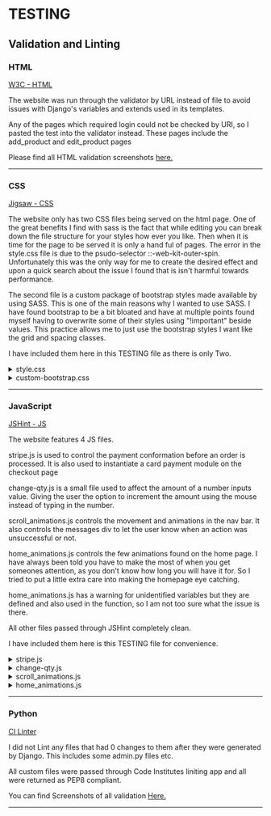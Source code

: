 # TESTING

## Validation and Linting 

### HTML

[W3C - HTML](https://validator.w3.org/)

The website was run through the validator by URL instead of file to avoid issues with Django's variables and extends used in its templates.

Any of the pages which required login could not be checked by URI, so I pasted the test into the validator instead. These pages include the add_product and edit_product pages

Please find all HTML validation screenshots [here.](/documentation/HTML-VALIDATION.md)

---

### CSS

[Jigsaw - CSS](https://jigsaw.w3.org/css-validator/)

The website only has two CSS files being served on the html page. One of the great benefits I find with sass is the fact that while editing you can break down the file structure for your styles how ever you like. Then when it is time for the page to be served it is only a hand ful of pages. The error in the style.css file is due to the psudo-selector ::-web-kit-outer-spin. Unfortunately this was the only way for me to create the desired effect and upon a quick search about the issue I found that is isn't harmful towards performance.

The second file is a custom package of bootstrap styles made available by using SASS. This is one of the main reasons why I wanted to use SASS. I have found bootstrap to be a bit bloated and have at multiple points found myself having to overwrite some of their styles using "!important" beside values. This practice allows me to just use the bootstrap styles I want like the grid and spacing classes.

I have included them here in this TESTING file as there is only Two.

<details> 
<summary>
style.css
</summary>

![style.css](/documentation/jigsaw-style.png)
</details>

<details> 
<summary>
custom-bootstrap.css
</summary>

![custom-bootstrap.css](/documentation/jigsaw-bootstrap.png)
</details>

---

### JavaScript

[JSHint - JS](https://jshint.com/)

The website features 4 JS files. 

stripe.js is used to control the payment conformation before an order is processed. It is also used to instantiate a card payment module on the checkout page

change-qty.js is a small file used to affect the amount of a number inputs value. Giving the user the option to increment the amount using the mouse instead of typing in the number.

scroll_animations.js controls the movement and animations in the nav bar. It also controls the messages div to let the user know when an action was unsuccessful or not.

home_animations.js controls the few animations found on the home page. I have always been told you have to make the most of when you get someones attention, as you don't know how long you will have it for. So I tried to put a little extra care into making the homepage eye catching.

home_animations.js has a warning for unidentified variables but they are defined and also used in the function, so I am not too sure what the issue is there.

All other files passed through JSHint completely clean.

I have included them here is this TESTING file for convenience.



<details> 
<summary>
stripe.js
</summary>

![stripe.js](/documentation/js-stripe.png)
</details>

<details> 
<summary>
change-qty.js
</summary>

![change-qty.js](/documentation/js-change_qty.png)
</details>

<details> 
<summary>
scroll_animations.js
</summary>

![scroll_animations.js](/documentation/js-scroll_animations.png)
</details>

<details> 
<summary>
home_animations.js
</summary>

![home_animations](/documentation/js-home_animations.png)
</details>

---

### Python 

[CI Linter](https://pep8ci.herokuapp.com/)

I did not Lint any files that had 0 changes to them after they were generated by Django. This includes some admin.py files etc.

All custom files were passed through Code Institutes liniting app and all were returned as PEP8 compliant. 

You can find Screenshots of all validation [Here.](/documentation/PEP8-VALIDATION.md)

---